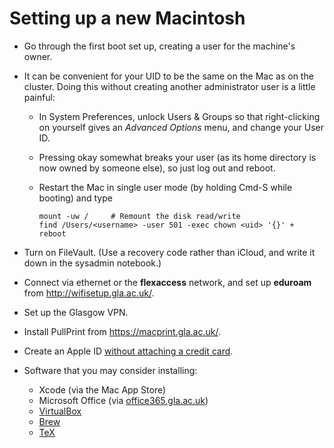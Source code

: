 ---
---
# Setting up a new Macintosh

* Go through the first boot set up, creating a user for the machine's owner.

* It can be convenient for your UID to be the same on the Mac as on the cluster.
Doing this without creating another administrator user is a little painful:

  * In System Preferences, unlock Users & Groups so that right-clicking on yourself gives an _Advanced Options_ menu, and change your User ID.

  * Pressing okay somewhat breaks your user (as its home directory is now owned by someone else), so just log out and reboot.

  * Restart the Mac in single user mode (by holding Cmd-S while booting) and type

        mount -uw /     # Remount the disk read/write
        find /Users/<username> -user 501 -exec chown <uid> '{}' +
        reboot

* Turn on FileVault.  (Use a recovery code rather than iCloud, and write it down in the sysadmin notebook.)

* Connect via ethernet or the **flexaccess** network, and set up **eduroam** from <http://wifisetup.gla.ac.uk/>.

* Set up the Glasgow VPN.

* Install PullPrint from <https://macprint.gla.ac.uk/>.

* Create an Apple ID [without attaching a credit card][AppleID].

* Software that you may consider installing:
  * Xcode (via the Mac App Store)
  * Microsoft Office (via [office365.gla.ac.uk](https://office365.gla.ac.uk/))
  * [VirtualBox](https://www.virtualbox.org/wiki/Downloads)
  * [Brew](https://brew.sh)
  * [TeX](https://tug.org/mactex/mactex-download.html)

[AppleID]: https://support.apple.com/en-gb/HT204034

<!-- vim:set linebreak: -->
